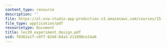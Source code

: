 ```yaml
---
content_type: resource
description: ''
file: https://ol-ocw-studio-app-production.s3.amazonaws.com/courses/15-066j-system-optimization-and-analysis-for-manufacturing-summer-2003/f0362a1fc0ff824884a3211090ce14a0_lec20_experiment_design.pdf
file_type: application/pdf
resourcetype: Document
title: lec20_experiment_design.pdf
uid: f0362a1f-c0ff-8248-84a3-211090ce14a0
---
```

